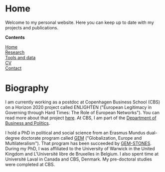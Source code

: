 # Home

Welcome to my personal website. Here you can keep up to date with my projects and publications.

**Contents**

[Home](http://jhasselbalch.org)  
[Research](http://jhasselbalch.org/research)  
[Tools and data](http://jhasselbalch.org/tools)  
[CV](http://jhasselbalch.org/cv)  
[Contact](http://jhasselbalch.org/contact)  

# Biography

I am currently working as a postdoc at Copenhagen Business School (CBS) on a Horizon 2020 project called ENLIGHTEN ("European Legitimacy in Governing through Hard Times: The Role of European Networks"). You can read more about that project [here](http://enlightenproject.eu/). At CBS, I am part of the [Department of Business and Politics](https://www.cbs.dk/en/research/departments-and-centres/department-of-business-and-politics).

I hold a PhD in political and social science from an Erasmus Mundus dual-degree doctorate program called [GEM](http://www.erasmusmundus-gem.eu/) ("Globalization, Europe and Multilateralism"). That program has been succeeded by [GEM-STONES](https://gem-stones.eu/). During my PhD, I was affiliated to the University of Warwick in the United Kingdom and L'Université libre de Bruxelles in Belgium. I also spent time at Université Laval in Canada and CBS, Denmark. My pre-doctoral studies were completed at CBS.
